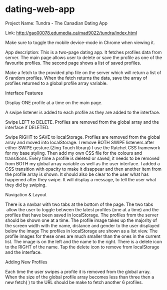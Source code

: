 # dating-web-app

Project Name: Tundra - The Canadian Dating App

Link: http://gao00078.edumedia.ca/mad9022/tundra/index.html

Make sure to toggle the mobile device-mode in Chrome when viewing it.

App description: This is a two-page dating app. It fetches profiles data from server. The main page allows user to delete or save the profile as one of the favourite profiles. The second page shows a list of saved profiles.

Make a fetch to the provided php file on the server which will return a list of 6 random profiles.
When the fetch returns the data, save the array of profiles returned to a global profile array variable.

Interface Features

Display ONE profile at a time on the main page.

A swipe listener is added to each profile as they are added to the interface.

Swipe LEFT to DELETE. Profiles are removed from the global array and the interface if DELETED.

Swipe RIGHT to SAVE to localStorage. Profiles are removed from the global array and moved into localStorage.
I remove BOTH SWIPE listeners after either SWIPE gesture.(Zing Touch library)
I use the Ratchet CSS framework for my base styling. Then add my own CSS file for the colours and transitions.
Every time a profile is deleted or saved, it needs to be removed from BOTH my global array variable as well as the user interface. I added a CSS transition with opacity to make it disappear and then another item from the profile array is shown.
It should also be clear to the user what has happened after they swipe. It will display a message, to tell the user what they did by swiping.

Navigation & Layout

There is a navbar with two tabs at the bottom of the page. The two tabs  allow the user to toggle between the latest profiles (one at a time) and the profiles that have been saved in localStorage.
The profiles from the server should be shown one at a time. The profile image takes up the majority of the screen width with the name, distance and gender to the user displayed below the image
The profiles in localStorage are shown as a list view. The profile images for these ones are much smaller than the ones in the current list. The image is on the left and the name to the right. There is a delete icon to the RIGHT of the name.
Tap the delete icon to remove from localStorage and the interface. 

Adding New Profiles

Each time the user swipes a profile it is removed from the global array. When the size of the global profile array becomes less than three then a new fetch( ) to the URL should be make to fetch another 6 profiles.
